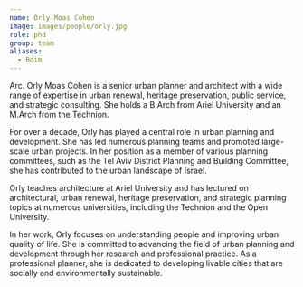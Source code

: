 ```yaml
---
name: Orly Moas Cohen
image: images/people/orly.jpg
role: phd
group: team
aliases:
  - Boim
---
```


Arc. Orly Moas Cohen is a senior urban planner and architect with a wide range of expertise in urban renewal, heritage preservation, public service, and strategic consulting. She holds a B.Arch from Ariel University and an M.Arch from the Technion. 

For over a decade, Orly has played a central role in urban planning and development. She has led numerous planning teams and promoted large-scale urban projects. In her position as a member of various planning committees, such as the Tel Aviv District Planning and Building Committee, she has contributed to the urban landscape of Israel.

Orly teaches architecture at Ariel University and has lectured on architectural, urban renewal, heritage preservation, and strategic planning topics at numerous universities, including the Technion and the Open University.

In her work, Orly focuses on understanding people and improving urban quality of life. She is committed to advancing the field of urban planning and development through her research and professional practice. As a professional planner, she is dedicated to developing livable cities that are socially and environmentally sustainable.